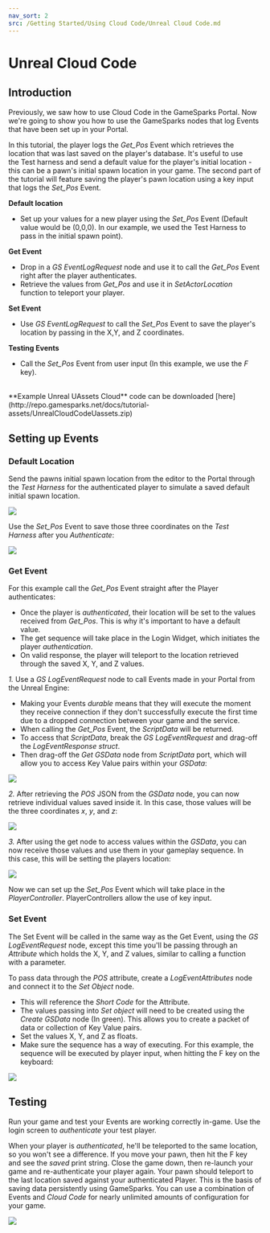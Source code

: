 ```yaml
---
nav_sort: 2
src: /Getting Started/Using Cloud Code/Unreal Cloud Code.md
---
```


# Unreal Cloud Code

## Introduction

Previously, we saw how to use Cloud Code in the GameSparks Portal. Now we're going to show you how to use the GameSparks nodes that log Events that have been set up in your Portal.

In this tutorial, the player logs the *Get_Pos* Event which retrieves the location that was last saved on the player's database. It's useful to use the Test harness and send a default value for the player's initial location - this can be a pawn's initial spawn location in your game. The second part of the tutorial will feature saving the player's pawn location using a key input that logs the *Set_Pos* Event.

**Default location**

  * Set up your values for a new player using the *Set_Pos* Event (Default value would be (0,0,0). In our example, we used the Test Harness to pass in the initial spawn point).

**Get Event**

  * Drop in a *GS EventLogRequest* node and use it to call the *Get_Pos* Event right after the player authenticates.
  * Retrieve the values from *Get_Pos* and use it in *SetActorLocation* function to teleport your player.

**Set Event**

  * Use *GS EventLogRequest* to call the *Set_Pos* Event to save the player's location by passing in the X,Y, and Z coordinates.

**Testing Events**

  * Call the *Set_Pos* Event from user input (In this example, we use the *F* key).

</br>
**Example Unreal UAssets Cloud** code can be downloaded [here](http://repo.gamesparks.net/docs/tutorial-assets/UnrealCloudCodeUassets.zip)

## Setting up Events

### Default Location

Send the pawns initial spawn location from the editor to the Portal through the *Test Harness* for the authenticated player to simulate a saved default initial spawn location.

![](img/UR/1.png)

Use the *Set_Pos* Event to save those three coordinates on the *Test Harness* after you *Authenticate*:

![](img/UR/7.png)

### Get Event

For this example call the *Get_Pos* Event straight after the Player authenticates:
* Once the player is *authenticated*, their location will be set to the values received from *Get_Pos*. This is why it's important to have a default value.
* The get sequence will take place in the Login Widget, which initiates the player *authentication*.
* On valid response, the player will teleport to the location retrieved through the saved X, Y, and Z values.

*1.* Use a *GS LogEventRequest* node to call Events made in your Portal from the Unreal Engine:
* Making your Events *durable* means that they will execute the moment they receive connection if they don't successfully execute the first time due to a dropped connection between your game and the service.
* When calling the *Get_Pos* Event, the *ScriptData* will be returned.
* To access that *ScriptData*, break the *GS LogEventRequest* and drag-off the *LogEventResponse* *struct*.
* Then drag-off the *Get GSData* node from *ScriptData* port, which will allow you to access Key Value pairs within your *GSData*:

![](img/UR/3.png)

*2.* After retrieving the *POS* JSON from the *GSData* node, you can now retrieve individual values saved inside it. In this case, those values will be the three coordinates *x*, *y*, and *z*:

![](img/UR/4.png)

*3.* After using the get node to access values within the *GSData*, you can now receive those values and use them in your gameplay sequence. In this case, this will be setting the players location:

![](img/UR/5.png)

Now we can set up the *Set_Pos* Event which will take place in the *PlayerController*. PlayerControllers allow the use of key input.

### Set Event

The Set Event will be called in the same way as the Get Event, using the *GS LogEventRequest* node, except this time you'll be passing through an *Attribute* which holds the X, Y, and Z values, similar to calling a function with a parameter.

To pass data through the *POS* attribute, create a *LogEventAttributes* node and connect it to the *Set Object* node.
* This will reference the *Short Code* for the Attribute.
* The values passing into *Set object* will need to be created using the *Create GSData* node (In green). This allows you to create a packet of data or collection of Key Value pairs.
* Set the values X, Y, and Z as floats.
* Make sure the sequence has a way of executing. For this example, the sequence will be executed by player input, when hitting the F key on the keyboard:

![](img/UR/6.png)

## Testing

Run your game and test your Events are working correctly in-game. Use the login screen to *authenticate* your test player.

When your player is *authenticated*, he'll be teleported to the same location, so you won't see a difference. If you move your pawn, then hit the F key and see the *saved* print string. Close the game down, then re-launch your game and re-authenticate your player again. Your pawn should teleport to the last location saved against your authenticated Player. This is the basis of saving data persistently using GameSparks. You can use a combination of Events and *Cloud Code* for nearly unlimited amounts of configuration for your game.

![](img/UR/7.gif)
